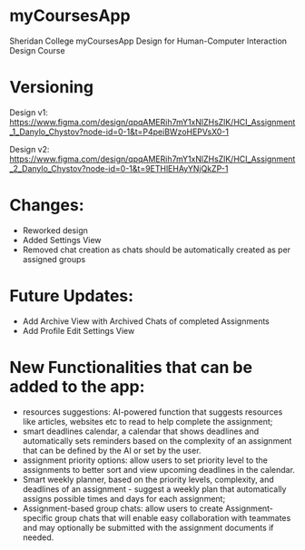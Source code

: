 # myCoursesApp
Sheridan College myCoursesApp Design for Human-Computer Interaction Design Course 

# Versioning
Design v1: https://www.figma.com/design/qpqAMERih7mY1xNlZHsZlK/HCI_Assignment_1_Danylo_Chystov?node-id=0-1&t=P4peiBWzoHEPVsX0-1

Design v2: https://www.figma.com/design/qpqAMERih7mY1xNlZHsZlK/HCI_Assignment_2_Danylo_Chystov?node-id=0-1&t=9ETHlEHAyYNjQkZP-1
# Changes: 
 - Reworked design
 - Added Settings View
 - Removed chat creation as chats should be automatically created as per assigned groups

# Future Updates:
- Add Archive View with Archived Chats of completed Assignments
- Add Profile Edit Settings View


# New Functionalities that can be added to the app:
- resources suggestions: AI-powered function that suggests resources like articles, websites etc to read to help complete the assignment;
- smart deadlines calendar, a calendar that shows deadlines and automatically sets reminders based on the complexity of an assignment that can be defined by the AI or set by the user.
- assignment priority options: allow users to set priority level to the assignments to better sort and view upcoming deadlines in the calendar.
- Smart weekly planner, based on the priority levels, complexity, and deadlines of an assignment - suggest a weekly plan that automatically assigns possible times and days for each assignment;
- Assignment-based group chats: allow users to create Assignment-specific group chats that will enable easy collaboration with teammates and may optionally be submitted with the assignment documents if needed.

